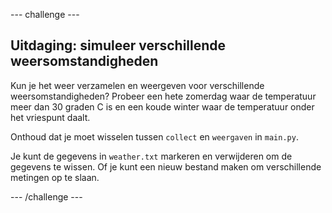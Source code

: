 \--- challenge \---

## Uitdaging: simuleer verschillende weersomstandigheden

Kun je het weer verzamelen en weergeven voor verschillende weersomstandigheden? Probeer een hete zomerdag waar de temperatuur meer dan 30 graden C is en een koude winter waar de temperatuur onder het vriespunt daalt.

Onthoud dat je moet wisselen tussen `collect` en `weergaven` in `main.py`.

Je kunt de gegevens in `weather.txt` markeren en verwijderen om de gegevens te wissen. Of je kunt een nieuw bestand maken om verschillende metingen op te slaan.

\--- /challenge \---